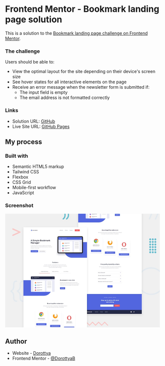# Frontend Mentor - Bookmark landing page solution

This is a solution to the [Bookmark landing page challenge on Frontend Mentor](https://www.frontendmentor.io/challenges/bookmark-landing-page-5d0b588a9edda32581d29158).

### The challenge

Users should be able to:

- View the optimal layout for the site depending on their device's screen size
- See hover states for all interactive elements on the page
- Receive an error message when the newsletter form is submitted if:
  - The input field is empty
  - The email address is not formatted correctly

### Links

- Solution URL: [GitHub](https://github.com/DorottyaB/bookmark-landing-page)
- Live Site URL: [GitHub Pages](https://dorottyab.github.io/bookmark-landing-page)

## My process

### Built with

- Semantic HTML5 markup
- Tailwind CSS
- Flexbox
- CSS Grid
- Mobile-first workflow
- JavaScript

### Screenshot

![](./desktop-preview.jpg)

## Author

- Website - [Dorottya](https://github.com/DorottyaB/)
- Frontend Mentor - [@DorottyaB](https://www.frontendmentor.io/profile/DorottyaB)
